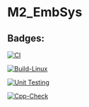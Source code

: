 # M2_EmbSys

## Badges:
[![CI](https://github.com/Kharepooja1999/M2_EmbSys/actions/workflows/main.yml/badge.svg)](https://github.com/Kharepooja1999/M2_EmbSys/actions/workflows/main.yml)

[![Build-Linux](https://github.com/Kharepooja1999/M2_EmbSys/actions/workflows/Build.yml/badge.svg)](https://github.com/Kharepooja1999/M2_EmbSys/actions/workflows/Build.yml)

[![Unit Testing](https://github.com/Kharepooja1999/M2_EmbSys/actions/workflows/Unit.yml/badge.svg)](https://github.com/Kharepooja1999/M2_EmbSys/actions/workflows/Unit.yml)

[![Cpp-Check](https://github.com/Kharepooja1999/M2_EmbSys/actions/workflows/Cpp.yml/badge.svg)](https://github.com/Kharepooja1999/M2_EmbSys/actions/workflows/Cpp.yml)
